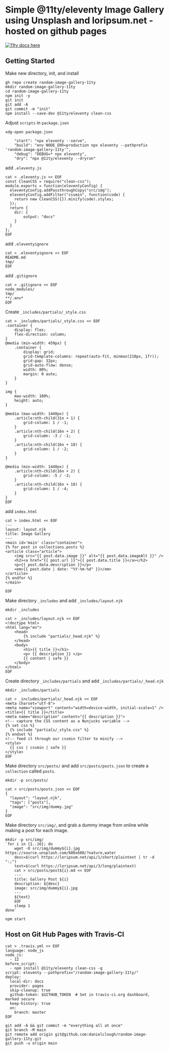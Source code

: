 # Simple @11ty/eleventy Image Gallery using Unsplash and loripsum.net - hosted on github pages

[![11ty docs here](https://www.11ty.dev/img/possum-balloon-original.webp)](https://www.11ty.dev/docs/)

## Getting Started

Make new directory, init, and install

```
gh repo create random-image-gallery-11ty
mkdir random-image-gallery-11ty
cd random-image-gallery-11ty
npm init -y
git init
git add -A
git commit -m "init"
npm install --save-dev @11ty/eleventy clean-css
```

Adjust `scripts` in `package.json`

`xdg-open package.json`

```
    "start": "npx eleventy --serve",
    "build": "env NODE_ENV=production npx eleventy --pathprefix 'random-image-gallery-11ty'",
    "debug": "DEBUG=* npx eleventy",
    "dry": "npx @11ty/eleventy --dryrun"

```
add `.eleventy.js`

```
cat > .eleventy.js << EOF
const CleanCSS = require("clean-css");
module.exports = function(eleventyConfig) {
  eleventyConfig.addPassthroughCopy("src/img");
  eleventyConfig.addFilter("cssmin", function(code) {
    return new CleanCSS({}).minify(code).styles;
  });
  return {
    dir: {
        output: "docs"
   	}
  }
};
EOF
```

add `.eleventyignore`
```
cat > .eleventyignore << EOF
README.md
tmp/
EOF
```

add `.gitignore`
```
cat > .gitignore << EOF
node_modules/
tmp/
**/.env*
EOF
```

Create `_includes/partials/_style.css`

```
cat > _includes/partials/_style.css << EOF
.container {
	display: flex;
	flex-direction: column;
}
@media (min-width: 459px) {
	.container {
		display: grid;
		grid-template-columns: repeat(auto-fit, minmax(210px, 1fr));
		grid-gap: 32px;
		grid-auto-flow: dense;
		width: 80%;
		margin: 0 auto;
	}
}

img {
	max-width: 100%;
	height: auto;
}

@media (max-width: 1440px) {
	.article:nth-child(31n + 1) {
		grid-column: 1 / -1;
	}
	.article:nth-child(16n + 2) {
		grid-column: -3 / -1;
	}
	.article:nth-child(16n + 10) {
		grid-column: 1 / -2;
	}
}

@media (min-width: 1440px) {
	.article:nth-child(16n + 2) {
		grid-column: -5 / -3;
	}
	.article:nth-child(16n + 10) {
		grid-column: 1 / -4;
	}
}
EOF
```


add `index.html`

```
cat > index.html << EOF
---
layout: layout.njk
title: Image Gallery
---
<main id='main' class="container">
{% for post in collections.posts %}
<article class="article">
    <img src="{{ post.data.image }}" alt="{{ post.data.imageAlt }}" />
    <h2><a href="{{ post.url }}">{{ post.data.title }}</a></h2>
    <p>{{ post.data.description }}</p>
    <em>{{ post.date | date: "%Y-%m-%d" }}</em>
</article>
{% endfor %}
</main>

EOF
```

Make directory `_includes` and add `_includes/layout.njk` 

```
mkdir _includes

cat > _includes/layout.njk << EOF
<!doctype html>
<html lang="en">
	<head>
		{% include "partials/_head.njk" %}
	</head>
    <body>
        <h1>{{ title }}</h1>
        <p> {{ description }} </p>
        {{ content | safe }}
    </body>
</html>
EOF
```

Create directory `_includes/partials` and add `_includes/partials/_head.njk`
```
mkdir _includes/partials

cat > _includes/partials/_head.njk << EOF
<meta charset="utf-8">
<meta name="viewport" content="width=device-width, initial-scale=1" /> 
<title>{{ title }}</title>
<meta name="description" content="{{ description }}">
<!-- capture the CSS content as a Nunjucks variable -->
{% set css %}
  {% include "partials/_style.css" %}
{% endset %}
<!-- feed it through our cssmin filter to minify -->
<style>
  {{ css | cssmin | safe }}
</style>
EOF
```

Make directory `src/posts/` and add `src/posts/posts.json` to create a `collection` called `posts`.
```
mkdir -p src/posts/

cat > src/posts/posts.json << EOF
{
  "layout": "layout.njk",
  "tags": ["posts"],
  "image": "src/img/dummy.jpg"
}
EOF
```

Make directory `src/img/`, and grab a dummy image from online while making a post for each image.

```
mkdir -p src/img/
`for i in {1..16}; do
	wget -O src/img/dummy${i}.jpg https://source.unsplash.com/600x600/?nature,water
	desc=$(curl https://loripsum.net/api/1/short/plaintext | tr -d ":;")
	text=$(curl https://loripsum.net/api/3/long/plaintext)
	cat > src/posts/post${i}.md << EOF
	---
	title: Gallery Post ${i}
	description: ${desc}
	image: src/img/dummy${i}.jpg
	---
	${text}
	EOF
	sleep 1
done`
```


`npm start`

## Host on Git Hub Pages with Travis-CI


```
cat > .travis.yml << EOF
language: node_js
node_js:
  - 12
before_script:
  - npm install @11ty/eleventy clean-css -g 
script: eleventy --pathprefix="/random-image-gallery-11ty/"
deploy:
  local-dir: docs
  provider: pages
  skip-cleanup: true
  github-token: $GITHUB_TOKEN  # Set in travis-ci.org dashboard, marked secure
  keep-history: true
  on:
    branch: master
EOF
```


```
git add -A && git commit -m "everything all at once"
git branch -M main
git remote add origin git@github.com:danielclough/random-image-gallery-11ty.git
git push -u origin main
```